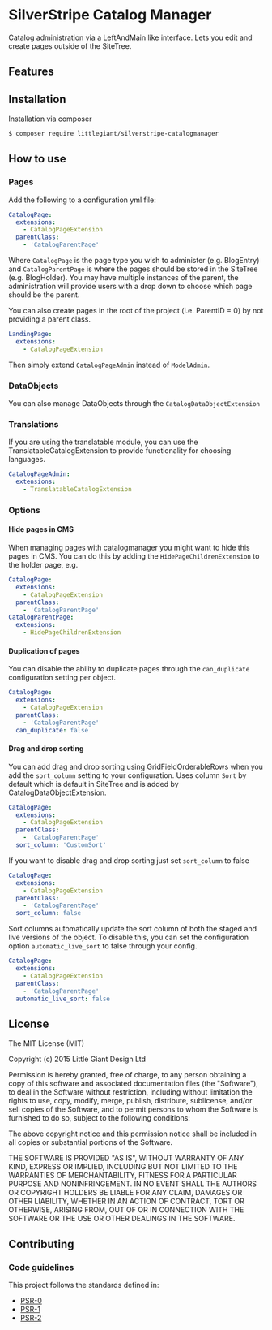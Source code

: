 # SilverStripe Catalog Manager

Catalog administration via a LeftAndMain like interface. Lets you edit and create pages outside of the SiteTree.

## Features


## Installation

Installation via composer

```bash
$ composer require littlegiant/silverstripe-catalogmanager
```

## How to use

### Pages

Add the following to a configuration yml file:

```yml
CatalogPage:
  extensions:
    - CatalogPageExtension
  parentClass:
    - 'CatalogParentPage'
```

Where `CatalogPage` is the page type you wish to administer (e.g. BlogEntry) and `CatalogParentPage` is where the pages
should be stored in the SiteTree (e.g. BlogHolder). You may have multiple instances of the parent, the administration
will provide users with a drop down to choose which page should be the parent.

You can also create pages in the root of the project (i.e. ParentID = 0) by not providing a parent class.

```yml
LandingPage:
  extensions:
    - CatalogPageExtension
```

Then simply extend `CatalogPageAdmin` instead of `ModelAdmin`.

### DataObjects

You can also manage DataObjects through the `CatalogDataObjectExtension`

### Translations

If you are using the translatable module, you can use the TranslatableCatalogExtension to provide functionality for
choosing languages.

```yml
CatalogPageAdmin:
  extensions:
    - TranslatableCatalogExtension
```

### Options

#### Hide pages in CMS

When managing pages with catalogmanager you might want to hide this pages in CMS. You can do this by adding the `HidePageChildrenExtension` to the holder page, e.g.

```yml
CatalogPage:
  extensions:
    - CatalogPageExtension
  parentClass:
    - 'CatalogParentPage'
CatalogParentPage:
  extensions:
    - HidePageChildrenExtension
```

#### Duplication of pages
You can disable the ability to duplicate pages through the `can_duplicate` configuration setting per object.

```yml
CatalogPage:
  extensions:
    - CatalogPageExtension
  parentClass:
    - 'CatalogParentPage'
  can_duplicate: false
```

#### Drag and drop sorting

You can add drag and drop sorting using GridFieldOrderableRows when you add the `sort_column` setting to your configuration.
Uses column `Sort` by default which is default in SiteTree and is added by CatalogDataObjectExtension.

```yml
CatalogPage:
  extensions:
    - CatalogPageExtension
  parentClass:
    - 'CatalogParentPage'
  sort_column: 'CustomSort'
```

If you want to disable drag and drop sorting just set `sort_column` to false

```yml
CatalogPage:
  extensions:
    - CatalogPageExtension
  parentClass:
    - 'CatalogParentPage'
  sort_column: false
```

Sort columns automatically update the sort column of both the staged and live versions of the object. To disable this,
you can set the configuration option `automatic_live_sort` to false through your config.

```yml
CatalogPage:
  extensions:
    - CatalogPageExtension
  parentClass:
    - 'CatalogParentPage'
  automatic_live_sort: false
```

## License

The MIT License (MIT)

Copyright (c) 2015 Little Giant Design Ltd

Permission is hereby granted, free of charge, to any person obtaining a copy
of this software and associated documentation files (the "Software"), to deal
in the Software without restriction, including without limitation the rights
to use, copy, modify, merge, publish, distribute, sublicense, and/or sell
copies of the Software, and to permit persons to whom the Software is
furnished to do so, subject to the following conditions:

The above copyright notice and this permission notice shall be included in
all copies or substantial portions of the Software.

THE SOFTWARE IS PROVIDED "AS IS", WITHOUT WARRANTY OF ANY KIND, EXPRESS OR
IMPLIED, INCLUDING BUT NOT LIMITED TO THE WARRANTIES OF MERCHANTABILITY,
FITNESS FOR A PARTICULAR PURPOSE AND NONINFRINGEMENT. IN NO EVENT SHALL THE
AUTHORS OR COPYRIGHT HOLDERS BE LIABLE FOR ANY CLAIM, DAMAGES OR OTHER
LIABILITY, WHETHER IN AN ACTION OF CONTRACT, TORT OR OTHERWISE, ARISING FROM,
OUT OF OR IN CONNECTION WITH THE SOFTWARE OR THE USE OR OTHER DEALINGS IN
THE SOFTWARE.

## Contributing


### Code guidelines

This project follows the standards defined in:

* [PSR-0](https://github.com/php-fig/fig-standards/blob/master/accepted/PSR-0.md)
* [PSR-1](https://github.com/php-fig/fig-standards/blob/master/accepted/PSR-1-basic-coding-standard.md)
* [PSR-2](https://github.com/php-fig/fig-standards/blob/master/accepted/PSR-2-coding-style-guide.md)
